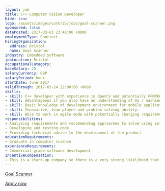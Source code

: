 ```yaml
---
layout: job
title: C++ Computer Vision Developer
hide: true
logo: /assets/images/contrib/jobs/goal-scanner.png
sponsored: false
datePosted: 2017-03-03 23:40:00 +0000
employmentType: Contract
hiringOrganization:
  address: Bristol
  name: Goal Scanner
industry: Embedded Software
jobLocation: Bristol
occupationalCategory:
baseSalary: 20
salaryCurrency: GBP
salaryPeriod: hour
startDate: June 2017
validThrough: 2017-03-24 12:00:00 +0000
skills:
- skill: C++ developer with experience in OpenCV and potentially FFMPEG libraries.
- skill: Advantageous if you also have an understanding of AI / machine learning.
- skill: Basic knowledge of development environment for mobile applications.
- skill: Innovative, team player and problem-solving ability.
- skill: Able to work in agile mode with potentially changing requirements.
responsibilities:
- Analysing requirements and recommending approaches to solve using software solutions
- Developing and testing code
- Providing technical advice to the development of the product
educationRequirements:
- Graduate in computer science
experienceRequirements:
- Commercial grade software development
incentiveCompensation:
- This is a start-up company so there is a very strong likelihood that the right person could acquire a stake in the company and its future.
---
```


[Goal Scanner](http://www.goal-scanner.com/)

[Apply now](mailto:roger@goal-scanner.com)
